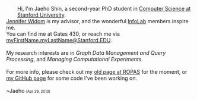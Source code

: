 <img orig-src="http://infolab.stanford.edu/db_pages/img/shin_s.jpg"
    src="jaeho.jpg"
    alt="" style="float:left; margin:10px 20px 10px 10px;">
Hi, I'm Jaeho Shin, a second-year PhD student in [Computer Science at Stanford University][Stanford CS].
<br>
[Jennifer Widom][] is my advisor, and the wonderful [InfoLab][] members inspire me.
<br>
You can find me at Gates 430, or reach me via <myFirstName.myLastName@Stanford.EDU>.
<br>
<br style="clear:both;">
My research interests are in *Graph Data Management and Query Processing*, and *Managing Computational Experiments*.
<br>
<br style="clear:both;">
For more info,
please check out my [old page at ROPAS][ropas page] for the moment,
or [my GitHub page][my github] for some code I've been working on.
<br>
<br>
~Jaeho
<small><small>(Apr 29, 2013)</small></small>

[Stanford CS]: http://cs.stanford.edu/
[Jennifer Widom]: http://infolab.stanford.edu/~widom/
[InfoLab]: http://infolab.stanford.edu/
[ropas page]: http://ropas.snu.ac.kr/~netj/
[my github]: http://github.com/netj
